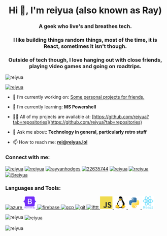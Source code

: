 <h1 align="center">Hi 👋, I'm reiyua (also known as Ray)</h1>
<h3 align="center">A geek who live's and breathes tech.</h3>
<h3 align ="center"> I like building things random things, most of the time, it is React, sometimes it isn't though.</h3>
<h3 align ="center"> Outside of tech though, I love hanging out with close friends, playing video games and going on roadtrips.</h3>

<p align="left"> <img src="https://komarev.com/ghpvc/?username=reiyua&label=Profile%20views&color=0e75b6&style=flat" alt="reiyua" /> </p>

<p align="left"> <a href="https://github.com/ryo-ma/github-profile-trophy"><img src="https://github-profile-trophy.vercel.app/?username=reiyua" alt="reiyua" /></a> </p>

- 🔭 I’m currently working on: [Some personal projects for friends.](https://github.com/reiyua?tab=repositories)

- 🌱 I’m currently learning: **MS Powershell**

- 👨‍💻 All of my projects are available at: [https://github.com/reiyua?tab=repositories](https://github.com/reiyua?tab=repositories)

- 💬 Ask me about: **Technology in general, particularly retro stuff**

- 📫 How to reach me: **rei@reiyua.lol**

<h3 align="left">Connect with me:</h3>
<p align="left">
<a href="https://codepen.io/reiyua" target="blank"><img align="center" src="https://raw.githubusercontent.com/rahuldkjain/github-profile-readme-generator/master/src/images/icons/Social/codepen.svg" alt="reiyua" height="30" width="40" /></a>
<a href="https://twitter.com/rreiyua" target="blank"><img align="center" src="https://raw.githubusercontent.com/rahuldkjain/github-profile-readme-generator/master/src/images/icons/Social/twitter.svg" alt="rreiyua" height="30" width="40" /></a>
<a href="https://linkedin.com/in/rayyanhodges" target="blank"><img align="center" src="https://raw.githubusercontent.com/rahuldkjain/github-profile-readme-generator/master/src/images/icons/Social/linked-in-alt.svg" alt="rayyanhodges" height="30" width="40" /></a>
<a href="https://stackoverflow.com/users/22635744" target="blank"><img align="center" src="https://raw.githubusercontent.com/rahuldkjain/github-profile-readme-generator/master/src/images/icons/Social/stack-overflow.svg" alt="22635744" height="30" width="40" /></a>
<a href="https://codesandbox.io/u/reiyua" target="blank"><img align="center" src="https://raw.githubusercontent.com/rahuldkjain/github-profile-readme-generator/master/src/images/icons/Social/codesandbox.svg" alt="reiyua" height="30" width="40" /></a>
<a href="https://instagram.com/rreiyua" target="blank"><img align="center" src="https://raw.githubusercontent.com/rahuldkjain/github-profile-readme-generator/master/src/images/icons/Social/instagram.svg" alt="rreiyua" height="30" width="40" /></a>
<a href="https://www.youtube.com/c/@reiyua" target="blank"><img align="center" src="https://raw.githubusercontent.com/rahuldkjain/github-profile-readme-generator/master/src/images/icons/Social/youtube.svg" alt="@reiyua" height="30" width="40" /></a>
</p>

<h3 align="left">Languages and Tools:</h3>
<p align="left"> <a href="https://azure.microsoft.com/en-au/" target="_blank" rel="noreferrer"> <img src="https://www.vectorlogo.zone/logos/microsoft_azure/microsoft_azure-icon.svg" alt="azure" width="40" height="40"/> </a> <a href="https://getbootstrap.com" target="_blank" rel="noreferrer"> <img src="https://raw.githubusercontent.com/devicons/devicon/master/icons/bootstrap/bootstrap-plain-wordmark.svg" alt="bootstrap" width="40" height="40"/> </a> <a href="https://firebase.google.com/" target="_blank" rel="noreferrer"> <img src="https://www.vectorlogo.zone/logos/firebase/firebase-icon.svg" alt="firebase" width="40" height="40"/> </a> <a href="https://cloud.google.com" target="_blank" rel="noreferrer"> <img src="https://www.vectorlogo.zone/logos/google_cloud/google_cloud-icon.svg" alt="gcp" width="40" height="40"/> </a> <a href="https://git-scm.com/" target="_blank" rel="noreferrer"> <img src="https://www.vectorlogo.zone/logos/git-scm/git-scm-icon.svg" alt="git" width="40" height="40"/> </a> <a href="https://ifttt.com/" target="_blank" rel="noreferrer"> <img src="https://www.vectorlogo.zone/logos/ifttt/ifttt-ar21.svg" alt="ifttt" width="40" height="40"/> </a> <a href="https://developer.mozilla.org/en-US/docs/Web/JavaScript" target="_blank" rel="noreferrer"> <img src="https://raw.githubusercontent.com/devicons/devicon/master/icons/javascript/javascript-original.svg" alt="javascript" width="40" height="40"/> </a> <a href="https://www.linux.org/" target="_blank" rel="noreferrer"> <img src="https://raw.githubusercontent.com/devicons/devicon/master/icons/linux/linux-original.svg" alt="linux" width="40" height="40"/> </a> <a href="https://www.python.org" target="_blank" rel="noreferrer"> <img src="https://raw.githubusercontent.com/devicons/devicon/master/icons/python/python-original.svg" alt="python" width="40" height="40"/> </a> <a href="https://reactjs.org/" target="_blank" rel="noreferrer"> <img src="https://raw.githubusercontent.com/devicons/devicon/master/icons/react/react-original-wordmark.svg" alt="react" width="40" height="40"/> </a> </p>

<p><img align="left" src="https://github-readme-stats.vercel.app/api/top-langs?username=reiyua&show_icons=true&locale=en&layout=compact" alt="reiyua" /></p>

<p>&nbsp;<img align="center" src="https://github-readme-stats.vercel.app/api?username=reiyua&show_icons=true&locale=en" alt="reiyua" /></p>

<p><img align="center" src="https://github-readme-streak-stats.herokuapp.com/?user=reiyua&" alt="reiyua" /></p>

